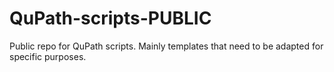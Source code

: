 # QuPath-scripts-PUBLIC
Public repo for QuPath scripts. Mainly templates that need to be adapted for specific purposes.
